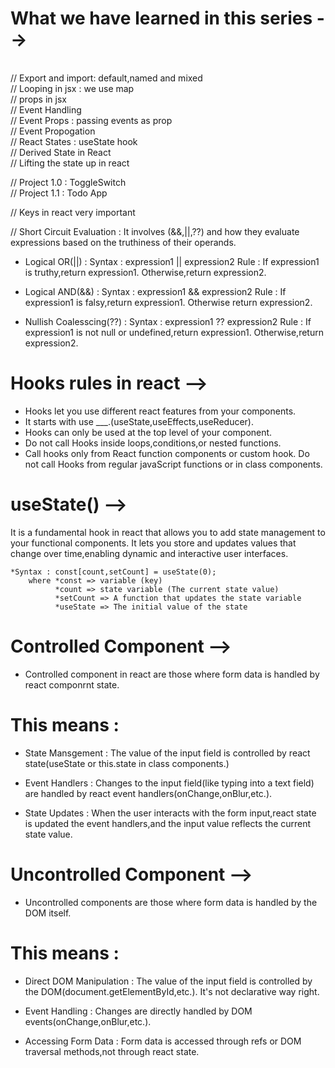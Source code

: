 # What we have learned in this series -->
<br>
// Export and import: default,named and mixed
<br>
// Looping in jsx : we use map
<br>
// props in jsx
<br>
// Event Handling
<br>
// Event Props : passing events as prop
<br>
// Event Propogation
<br>
// React States : useState hook
<br>
// Derived State in React
<br>
// Lifting the state up in react

// Project 1.0 : ToggleSwitch
<br> 
// Project 1.1 : Todo App 

// Keys in react very important
 
// Short Circuit Evaluation : It involves (&&,||,??) and how they evaluate expressions based on the truthiness of their operands.

* Logical OR(||) : Syntax : expression1 || expression2
Rule : If expression1 is truthy,return expression1. Otherwise,return expression2.

* Logical AND(&&) : Syntax : expression1 && expression2
Rule : If expression1 is falsy,return expression1. Otherwise return expression2.

* Nullish Coalesscing(??) : Syntax : expression1 ?? expression2
Rule : If expression1 is not null or undefined,return expression1. Otherwise,return expression2.

# Hooks rules in react -->

* Hooks let you use different react features from your components.
* It starts with use ___.(useState,useEffects,useReducer).
* Hooks can only be used at the top level of your component.
* Do not call Hooks inside loops,conditions,or nested functions.
* Call hooks only from React function components or custom hook. Do not call Hooks from regular javaScript functions or in class components.

# useState() -->

It is a fundamental hook in react that allows you to add state management to your functional components. It lets you store and updates values that change over time,enabling dynamic and interactive user interfaces.

    *Syntax : const[count,setCount] = useState(0);
        where *const => variable (key)
              *count => state variable (The current state value)
              *setCount => A function that updates the state variable
              *useState => The initial value of the state 

# Controlled Component -->

* Controlled component in react are those where form data is handled by react componrnt state.

# This means : 

* State Mansgement : The value of the input field is controlled by react state(useState or this.state in class components.)

* Event Handlers : Changes to the input field(like typing into a text field) are handled by react event handlers(onChange,onBlur,etc.).

* State Updates : When the user interacts with the form input,react state is updated the event handlers,and the input value reflects the current state value.

# Uncontrolled Component -->

* Uncontrolled components are those where form data is handled by the DOM itself.

# This means : 

* Direct DOM Manipulation : The value of the input field is controlled by the DOM(document.getElementById,etc.). It's not declarative way right.

* Event Handling : Changes are directly handled by DOM events(onChange,onBlur,etc.).

* Accessing Form Data : Form data is accessed through refs or DOM traversal methods,not through react state.


<!-- Handling Forms in react  -->